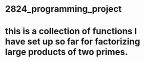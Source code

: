 # 2824_programming_project
# this is a collection of functions I have set up so far for factorizing large products of two primes. 
